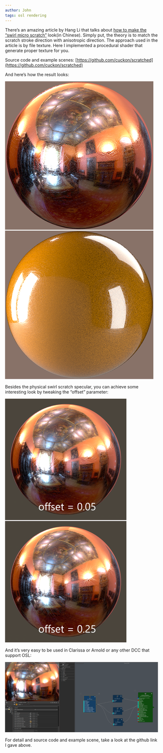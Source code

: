 ```yaml
---
author: John
tags: osl rendering
---
```

There’s an amazing article by Hang Li that talks about [how to make the “swirl micro scratch”](https://mp.weixin.qq.com/s?__biz=MzU3NDg1MDY1OQ==&mid=2247483670&idx=1&sn=dce27d4fcdf7e723d0e4ba74ec71c732&scene=21#wechat_redirect) look(in Chinese). Simply put, the theory is to match the scratch stroke direction with anisotropic direction. The approach used in the article is by file texture. Here I implemented a procedural shader that generate proper texture for you.

Source code and example scenes: [https://github.com/cuckon/scratched](https://github.com/cuckon/scratched)

And here’s how the result looks:

![Metal](/assets/img/posts-202408/26-1-result.png)
![Dielectric](/assets/img/posts-202408/26-20-dielectric.png)

Besides the physical swirl scratch specular, you can achieve some interesting look by tweaking the “offset” parameter:

![Metal](/assets/img/posts-202408/26-31.webp)
![Metal](/assets/img/posts-202408/26-32.webp)

And it’s very easy to be used in Clarissa or Arnold or any other DCC that support OSL:

![Metal](/assets/img/posts-202408/26-clarisse.png)

For detail and source code and example scene, take a look at the github link I gave above.